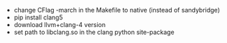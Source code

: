 - change CFlag -march in the Makefile to native (instead of sandybridge)
- pip install clang5
- download llvm+clang-4 version
- set path to libclang.so in the clang python site-package


